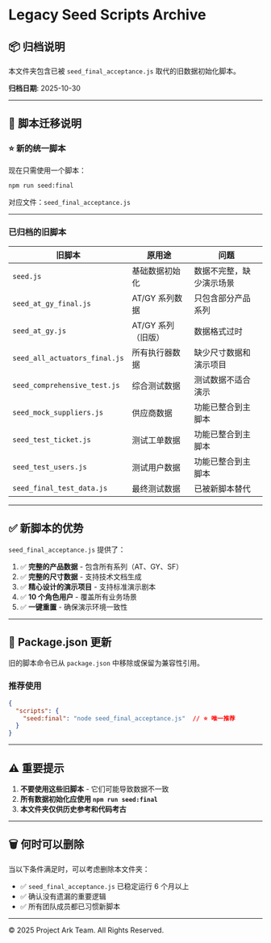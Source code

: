 # Legacy Seed Scripts Archive

## 📦 归档说明

本文件夹包含已被 `seed_final_acceptance.js` 取代的旧数据初始化脚本。

**归档日期**: 2025-10-30

---

## 🔄 脚本迁移说明

### ⭐ 新的统一脚本

现在只需使用一个脚本：

```bash
npm run seed:final
```

对应文件：`seed_final_acceptance.js`

---

### 已归档的旧脚本

| 旧脚本 | 原用途 | 问题 |
|--------|--------|------|
| `seed.js` | 基础数据初始化 | 数据不完整，缺少演示场景 |
| `seed_at_gy_final.js` | AT/GY 系列数据 | 只包含部分产品系列 |
| `seed_at_gy.js` | AT/GY 系列（旧版） | 数据格式过时 |
| `seed_all_actuators_final.js` | 所有执行器数据 | 缺少尺寸数据和演示项目 |
| `seed_comprehensive_test.js` | 综合测试数据 | 测试数据不适合演示 |
| `seed_mock_suppliers.js` | 供应商数据 | 功能已整合到主脚本 |
| `seed_test_ticket.js` | 测试工单数据 | 功能已整合到主脚本 |
| `seed_test_users.js` | 测试用户数据 | 功能已整合到主脚本 |
| `seed_final_test_data.js` | 最终测试数据 | 已被新脚本替代 |

---

## ✅ 新脚本的优势

`seed_final_acceptance.js` 提供了：

1. ✅ **完整的产品数据** - 包含所有系列（AT、GY、SF）
2. ✅ **完整的尺寸数据** - 支持技术文档生成
3. ✅ **精心设计的演示项目** - 支持标准演示剧本
4. ✅ **10 个角色用户** - 覆盖所有业务场景
5. ✅ **一键重置** - 确保演示环境一致性

---

## 📝 Package.json 更新

旧的脚本命令已从 `package.json` 中移除或保留为兼容性引用。

### 推荐使用

```json
{
  "scripts": {
    "seed:final": "node seed_final_acceptance.js"  // ⭐ 唯一推荐
  }
}
```

---

## ⚠️ 重要提示

1. **不要使用这些旧脚本** - 它们可能导致数据不一致
2. **所有数据初始化应使用 `npm run seed:final`**
3. **本文件夹仅供历史参考和代码考古**

---

## 🗑️ 何时可以删除

当以下条件满足时，可以考虑删除本文件夹：

- ✅ `seed_final_acceptance.js` 已稳定运行 6 个月以上
- ✅ 确认没有遗漏的重要逻辑
- ✅ 所有团队成员都已习惯新脚本

---

© 2025 Project Ark Team. All Rights Reserved.

